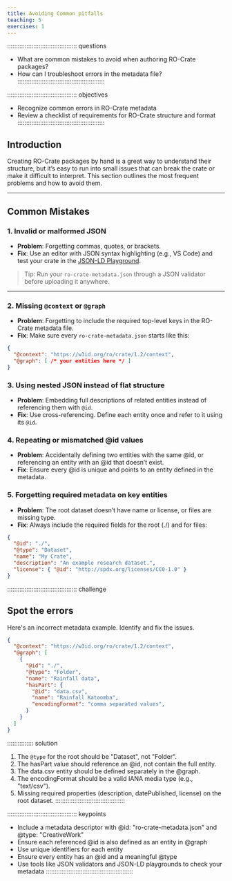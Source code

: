 ```yaml
---
title: Avoiding Common pitfalls
teaching: 5
exercises: 1
---
```


:::::::::::::::::::::::::::::::::::::::: questions
- What are common mistakes to avoid when authoring RO-Crate packages?
- How can I troubleshoot errors in the metadata file?
::::::::::::::::::::::::::::::::::::::::::::::::::

:::::::::::::::::::::::::::::::::::::::: objectives
- Recognize common errors in RO-Crate metadata
- Review a checklist of requirements for RO-Crate structure and format
::::::::::::::::::::::::::::::::::::::::::::::::::

## Introduction

Creating RO-Crate packages by hand is a great way to understand their structure, but it’s easy to run into small issues that can break the crate or make it difficult to interpret. This section outlines the most frequent problems and how to avoid them.

---

## Common Mistakes

### 1. Invalid or malformed JSON

- **Problem**: Forgetting commas, quotes, or brackets.
- **Fix**: Use an editor with JSON syntax highlighting (e.g., VS Code) and test your crate in the [JSON-LD Playground](https://json-ld.org/playground/).

> Tip: Run your `ro-crate-metadata.json` through a JSON validator before uploading it anywhere.

---

### 2. Missing `@context` or `@graph`

- **Problem**: Forgetting to include the required top-level keys in the RO-Crate metadata file.
- **Fix**: Make sure every `ro-crate-metadata.json` starts like this:

```json
{
  "@context": "https://w3id.org/ro/crate/1.2/context",
  "@graph": [ /* your entities here */ ]
}
```

### 3. Using nested JSON instead of flat structure

- **Problem**: Embedding full descriptions of related entities instead of referencing them with `@id`.
- **Fix**: Use cross-referencing. Define each entity once and refer to it using its `@id`.

### 4. Repeating or mismatched @id values
- **Problem**: Accidentally defining two entities with the same @id, or referencing an entity with an @id that doesn’t exist.
- **Fix**: Ensure every @id is unique and points to an entity defined in the metadata.

### 5. Forgetting required metadata on key entities
- **Problem**: The root dataset doesn’t have name or license, or files are missing type.
- **Fix**: Always include the required fields for the root (./) and for files:
```json
{
  "@id": "./",
  "@type": "Dataset",
  "name": "My Crate",
  "description": "An example research dataset.",
  "license": { "@id": "http://spdx.org/licenses/CC0-1.0" }
}
```
:::::::::::::::::::::::::::::::::::::::: challenge
## Spot the errors
Here's an incorrect metadata example. Identify and fix the issues.

```json
{
  "@context": "https://w3id.org/ro/crate/1.2/context",
  "@graph": [
    {
      "@id": "./",
      "@type": "Folder",
      "name": "Rainfall data",
      "hasPart": {
        "@id": "data.csv",
        "name": "Rainfall Katoomba",
        "encodingFormat": "comma separated values",
      }
    }
  ]
}
```
:::::::::::::::  solution
1. The `@type` for the root should be "Dataset", not "Folder". 
2. The hasPart value should reference an @id, not contain the full entity.
3. The data.csv entity should be defined separately in the @graph.
4. The encodingFormat should be a valid IANA media type (e.g., "text/csv").
5. Missing required properties (description, datePublished, license) on the root dataset.
::::::::::::::::::::::::::::::::::::::::

:::::::::::::::::::::::::::::::::::::::: keypoints
- Include a metadata descriptor with @id: "ro-crate-metadata.json" and @type: "CreativeWork"
- Ensure each referenced @id is also defined as an entity in @graph
- Use unique identifiers for each entity
- Ensure every entity has an @id and a meaningful @type
- Use tools like JSON validators and JSON-LD playgrounds to check your metadata
::::::::::::::::::::::::::::::::::::::::::::::::::